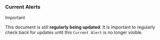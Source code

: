 
### Current Alerts

> [!IMPORTANT]
> This document is still  **regularly being updated**. It is important to regularly check back for updates until this `Current Alert` is no longer visible.
